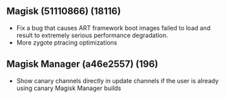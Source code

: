 ## Magisk (51110866) (18116)
- Fix a bug that causes ART framework boot images failed to load
and result to extremely serious performance degradation.
- More zygote ptracing optimizations

## Magisk Manager (a46e2557) (196)
- Show canary channels directly in update channels if the
user is already using canary Magisk Manager builds
